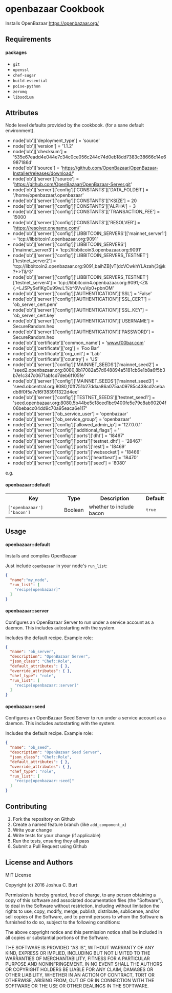 openbazaar Cookbook
===================
Installs OpenBazaar https://openbazaar.org/

Requirements
------------
#### packages
- `git`
- `openssl`
- `chef-sugar`
- `build-essential`
- `poise-python`
- `zeromq`
- `libsodium`

Attributes
----------
Node level defaults provided by the cookbook.  (for a sane default environment).
- node['ob']['deployment_type'] = 'source'
- node['ob']['version'] = '1.1.2'
- node['ob']['checksum'] = '535e67eadd4e044e7c34c0ce056c244c74d0eb18dd7383c38666c14e6987186d'
- node['ob']['source'] = 'https://github.com/OpenBazaar/OpenBazaar-Installer/releases/download/'
- node['ob']['server']['source'] = 'https://github.com/OpenBazaar/OpenBazaar-Server.git'
- node['ob']['server']['config']['CONSTANTS']['DATA_FOLDER'] = '/home/openbazaar/.openbazaar'
- node['ob']['server']['config']['CONSTANTS']['KSIZE'] = 20
- node['ob']['server']['config']['CONSTANTS']['ALPHA'] = 3
- node['ob']['server']['config']['CONSTANTS']['TRANSACTION_FEE'] = 15000
- node['ob']['server']['config']['CONSTANTS']['RESOLVER'] = 'https://resolver.onename.com/'
- node['ob']['server']['config']['LIBBITCOIN_SERVERS']['mainnet_server1'] = 'tcp://libbitcoin1.openbazaar.org:9091'
- node['ob']['server']['config']['LIBBITCOIN_SERVERS']['mainnet_server3'] = 'tcp://libbitcoin3.openbazaar.org:9091'
- node['ob']['server']['config']['LIBBITCOIN_SERVERS_TESTNET']['testnet_server2'] = 'tcp://libbitcoin2.openbazaar.org:9091,baihZB[vT(dcVCwkhYLAzah<t2gJ>{3@k?+>T&^3'
- node['ob']['server']['config']['LIBBITCOIN_SERVERS_TESTNET']['testnet_server4'] = 'tcp://libbitcoin4.openbazaar.org:9091,<Z&{.=LJSPySefIKgCu99w.L%b^6VvuVp0+pbnOM'
- node['ob']['server']['config']['AUTHENTICATION']['SSL'] = 'False'
- node['ob']['server']['config']['AUTHENTICATION']['SSL_CERT'] = 'ob_server_cert.pem'
- node['ob']['server']['config']['AUTHENTICATION']['SSL_KEY'] = 'ob_server_cert.key'
- node['ob']['server']['config']['AUTHENTICATION']['USERNAME'] = SecureRandom.hex
- node['ob']['server']['config']['AUTHENTICATION']['PASSWORD'] = SecureRandom.hex
- node['ob']['certificate']['common_name'] = 'www.f00bar.com'
- node['ob']['certificate']['org'] = 'Foo Bar'
- node['ob']['certificate']['org_unit'] = 'Lab'
- node['ob']['certificate']['country'] = 'US'
- node['ob']['server']['config']['MAINNET_SEEDS']['mainnet_seed2'] = 'seed2.openbazaar.org:8080,8b17082a57d648894a5181cb6e1b8a6f5b3b7e1c347c0671abfcd7deb6f105fe'
- node['ob']['server']['config']['MAINNET_SEEDS']['mainnet_seed3'] = 'seed.obcentral.org:8080,f0ff751b27ddaa86a075aa09785c438cd2cebadb8f0f5a7e16f383911322d4ee'
- node['ob']['server']['config']['TESTNET_SEEDS']['testnet_seed1'] = 'seed.openbazaar.org:8080,5b44be5c18ced1bc9400fe5e79c8ab90204f06bebacc04dd9c70a95eaca6e117'
- node['ob']['server']['ob_service_user'] = 'openbazaar'
- node['ob']['server']['ob_service_group'] = 'openbazaar'
- node['ob']['server']['config']['allowed_admin_ip'] = '127.0.0.1'
- node['ob']['server']['config']['additional_flags'] = ''
- node['ob']['server']['config']['ports']['dht'] = '18467'
- node['ob']['server']['config']['ports']['testnet_dht'] = '28467'
- node['ob']['server']['config']['ports']['rest'] = '18469'
- node['ob']['server']['config']['ports']['websocket'] = '18466'
- node['ob']['server']['config']['ports']['heartbeat'] = '18470'
- node['ob']['server']['config']['ports']['seed'] = '8080'

e.g.
#### openbazaar::default
<table>
  <tr>
    <th>Key</th>
    <th>Type</th>
    <th>Description</th>
    <th>Default</th>
  </tr>
  <tr>
    <td><tt>['openbazaar']['bacon']</tt></td>
    <td>Boolean</td>
    <td>whether to include bacon</td>
    <td><tt>true</tt></td>
  </tr>
</table>

Usage
-----
#### openbazaar::default
Installs and compiles OpenBazaar

Just include `openbazaar` in your node's `run_list`:

```json
{
  "name":"my_node",
  "run_list": [
    "recipe[openbazaar]"
  ]
}
```

#### openbazaar::server
Configures an OpenBazaar Server to run under a service account as a daemon.
This includes autostarting with the system.

Includes the default recipe.
Example role:
```json
{
  "name": "ob_server",
  "description": "OpenBazaar Server",
  "json_class": "Chef::Role",
  "default_attributes": { },
  "override_attributes": { },
  "chef_type": "role",
  "run_list": [
    "recipe[openbazaar::server]"
  ]
}
```

#### openbazaar::seed
Configures an OpenBazaar Seed Server to run under a service account as a daemon.
This includes autostarting with the system.

Includes the default recipe.
Example role:
```json
{
  "name": "ob_seed",
  "description": "OpenBazaar Seed Server",
  "json_class": "Chef::Role",
  "default_attributes": { },
  "override_attributes": { },
  "chef_type": "role",
  "run_list": [
    "recipe[openbazaar::seed]"
  ]
}
```

Contributing
------------
1. Fork the repository on Github
2. Create a named feature branch (like `add_component_x`)
3. Write your change
4. Write tests for your change (if applicable)
5. Run the tests, ensuring they all pass
6. Submit a Pull Request using Github

License and Authors
-------------------
MIT License

Copyright (c) 2016 Joshua C. Burt

Permission is hereby granted, free of charge, to any person obtaining a copy
of this software and associated documentation files (the "Software"), to deal
in the Software without restriction, including without limitation the rights
to use, copy, modify, merge, publish, distribute, sublicense, and/or sell
copies of the Software, and to permit persons to whom the Software is
furnished to do so, subject to the following conditions:

The above copyright notice and this permission notice shall be included in all
copies or substantial portions of the Software.

THE SOFTWARE IS PROVIDED "AS IS", WITHOUT WARRANTY OF ANY KIND, EXPRESS OR
IMPLIED, INCLUDING BUT NOT LIMITED TO THE WARRANTIES OF MERCHANTABILITY,
FITNESS FOR A PARTICULAR PURPOSE AND NONINFRINGEMENT. IN NO EVENT SHALL THE
AUTHORS OR COPYRIGHT HOLDERS BE LIABLE FOR ANY CLAIM, DAMAGES OR OTHER
LIABILITY, WHETHER IN AN ACTION OF CONTRACT, TORT OR OTHERWISE, ARISING FROM,
OUT OF OR IN CONNECTION WITH THE SOFTWARE OR THE USE OR OTHER DEALINGS IN THE
SOFTWARE.
